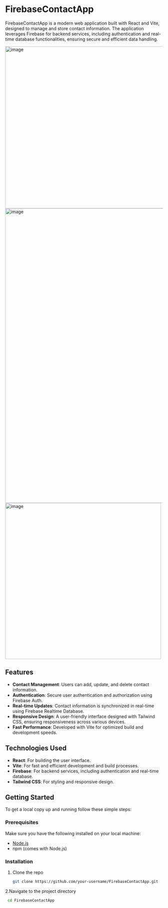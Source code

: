 # FirebaseContactApp

FirebaseContactApp is a modern web application built with React and Vite, designed to manage and store contact information. The application leverages Firebase for backend services, including authentication and real-time database functionalities, ensuring secure and efficient data handling.

<img width="517" alt="image" src="https://github.com/user-attachments/assets/1aa6f028-15b6-41a2-bcdd-c7101a946177">

<img width="939" alt="image" src="https://github.com/user-attachments/assets/654041c2-6d1b-43cc-90dc-f137879a7e8e">

<img width="498" alt="image" src="https://github.com/user-attachments/assets/4fec18ef-a79c-4c36-b903-6c1e88829c94">

## Features

- **Contact Management**: Users can add, update, and delete contact information.
- **Authentication**: Secure user authentication and authorization using Firebase Auth.
- **Real-time Updates**: Contact information is synchronized in real-time using Firebase Realtime Database.
- **Responsive Design**: A user-friendly interface designed with Tailwind CSS, ensuring responsiveness across various devices.
- **Fast Performance**: Developed with Vite for optimized build and development speeds.

## Technologies Used

- **React**: For building the user interface.
- **Vite**: For fast and efficient development and build processes.
- **Firebase**: For backend services, including authentication and real-time database.
- **Tailwind CSS**: For styling and responsive design.

## Getting Started

To get a local copy up and running follow these simple steps:

### Prerequisites

Make sure you have the following installed on your local machine:

- [Node.js](https://nodejs.org/en/)
- npm (comes with Node.js)

### Installation

1. Clone the repo
   ```sh
   git clone https://github.com/your-username/FirebaseContactApp.git
2.Navigate to the project directory
   ```sh
    cd FirebaseContactApp





